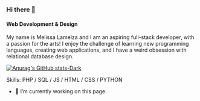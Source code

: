 ### Hi there 👋
#### Web Development & Design

<!--
**Mlamelza/Mlamelza** is a ✨ _special_ ✨ repository because its `README.md` (this file) appears on your GitHub profile.
-->
My name is Melissa Lamelza and I am an aspiring full-stack developer, with a passion for the arts! I enjoy the challenge of learning new programming languages, creating web applications, and I have a weird obsession with relational database design. 

<!--![Anurag's GitHub stats](https://github-readme-stats.vercel.app/api?username=Mlamelza&show_icons=true&bg_color=dark)-->
[![Anurag's GitHub stats-Dark](https://github-readme-stats.vercel.app/api?username=Mlamelza&show_icons=true&theme=dark#gh-dark-mode-only)](https://github.com/anuraghazra/github-readme-stats#gh-dark-mode-only)

Skills: PHP / SQL / JS / HTML / CSS / PYTHON

- 🔭 I’m currently working on this page. 




